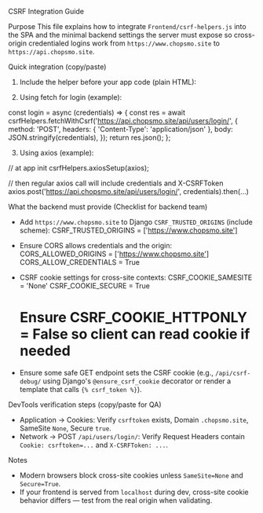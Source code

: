 CSRF Integration Guide

Purpose
This file explains how to integrate `Frontend/csrf-helpers.js` into the SPA and the minimal backend settings the server must expose so cross-origin credentialed logins work from `https://www.chopsmo.site` to `https://api.chopsmo.site`.

Quick integration (copy/paste)

1) Include the helper before your app code (plain HTML):

<script src="/Frontend/csrf-helpers.js"></script>
<script>
  // Optional: call ensureCsrf explicitly before rendering login form
  csrfHelpers.ensureCsrf();
  // If using axios:
  // csrfHelpers.axiosSetup(axios);
</script>

2) Using fetch for login (example):

const login = async (credentials) => {
  const res = await csrfHelpers.fetchWithCsrf('https://api.chopsmo.site/api/users/login/', {
    method: 'POST',
    headers: { 'Content-Type': 'application/json' },
    body: JSON.stringify(credentials),
  });
  return res.json();
};

3) Using axios (example):

// at app init
csrfHelpers.axiosSetup(axios);

// then regular axios call will include credentials and X-CSRFToken
axios.post('https://api.chopsmo.site/api/users/login/', credentials).then(...)

What the backend must provide (Checklist for backend team)
- Add `https://www.chopsmo.site` to Django `CSRF_TRUSTED_ORIGINS` (include scheme):
  CSRF_TRUSTED_ORIGINS = ['https://www.chopsmo.site']

- Ensure CORS allows credentials and the origin:
  CORS_ALLOWED_ORIGINS = ['https://www.chopsmo.site']
  CORS_ALLOW_CREDENTIALS = True

- CSRF cookie settings for cross-site contexts:
  CSRF_COOKIE_SAMESITE = 'None'
  CSRF_COOKIE_SECURE = True
  # Ensure CSRF_COOKIE_HTTPONLY = False so client can read cookie if needed

- Ensure some safe GET endpoint sets the CSRF cookie (e.g., `/api/csrf-debug/` using Django's `@ensure_csrf_cookie` decorator or render a template that calls `{% csrf_token %}`).

DevTools verification steps (copy/paste for QA)
- Application → Cookies: Verify `csrftoken` exists, Domain `.chopsmo.site`, SameSite `None`, Secure `true`.
- Network → POST `/api/users/login/`: Verify Request Headers contain `Cookie: csrftoken=...` and `X-CSRFToken: ...`.

Notes
- Modern browsers block cross-site cookies unless `SameSite=None` and `Secure=True`.
- If your frontend is served from `localhost` during dev, cross-site cookie behavior differs — test from the real origin when validating.

